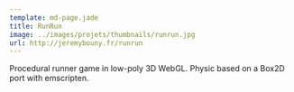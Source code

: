 ```yaml
---
template: md-page.jade
title: RunRun
image: ../images/projets/thumbnails/runrun.jpg
url: http://jeremybouny.fr/runrun
---
```


Procedural runner game in low-poly 3D WebGL. Physic based on a Box2D port with emscripten.